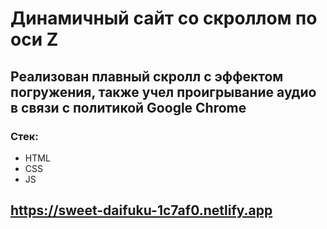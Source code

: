 # Динамичный сайт со скроллом по оси Z

## Реализован плавный скролл с эффектом погружения, также учел проигрывание аудио в связи с политикой Google Chrome

### Стек:
* HTML
* CSS
* JS

## https://sweet-daifuku-1c7af0.netlify.app